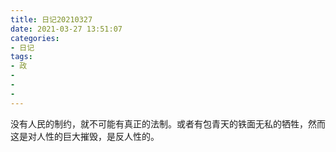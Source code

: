 ```yaml
---
title: 日记20210327
date: 2021-03-27 13:51:07
categories:
- 日记
tags:
- 政
- 
- 
- 
---
```

没有人民的制约，就不可能有真正的法制。或者有包青天的铁面无私的牺牲，然而这是对人性的巨大摧毁，是反人性的。
